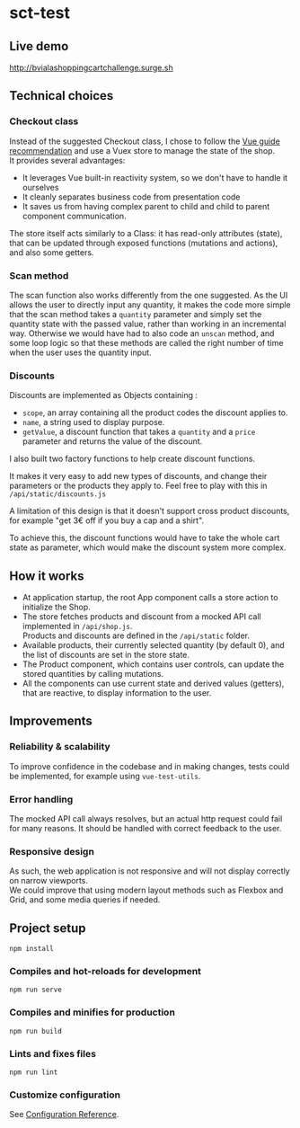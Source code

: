 # sct-test

## Live demo

http://bvialashoppingcartchallenge.surge.sh

## Technical choices

### Checkout class
Instead of the suggested Checkout class, I chose to follow the [Vue guide recommendation](https://vuejs.org/v2/guide/state-management.html) and use a Vuex store to manage the state of the shop.  
It provides several advantages:  
* It leverages Vue built-in reactivity system, so we don't have to handle it ourselves
* It cleanly separates business code from presentation code
* It saves us from having complex parent to child and child to parent component communication.

The store itself acts similarly to a Class: it has read-only attributes (state), that can be updated through exposed functions (mutations and actions), and also some getters.

### Scan method
The scan function also works differently from the one suggested.
As the UI allows the user to directly input any quantity, it makes the code more simple that the scan method takes a `quantity` parameter and simply set the quantity state with the passed value, rather than working in an incremental way.
Otherwise we would have had to also code an `unscan` method, and some loop logic so that these methods are called the right number of time when the user uses the quantity input.

### Discounts

Discounts are implemented as Objects containing : 
* `scope`,  an array containing all the product codes the discount applies to.
* `name`, a string used to display purpose.
* `getValue`, a discount function that takes a `quantity` and a `price` parameter and returns the value of the discount.


I also built two factory functions to help create discount functions.

It makes it very easy to add new types of discounts, and change their parameters or the products they apply to.
Feel free to play with this in `/api/static/discounts.js`

A limitation of this design is that it doesn't support cross product discounts, for example "get 3€ off if you buy a cap and a shirt".

To achieve this, the discount functions would have to take the whole cart state as parameter, which would make the discount system more complex.

## How it works

* At application startup, the root App component calls a store action to initialize the Shop.  
* The store fetches products and discount from a mocked API call implemented in `/api/shop.js`.  
Products and discounts are defined in the `/api/static` folder.
* Available products, their currently selected quantity (by default 0), and the list of discounts are set in the store state.
* The Product component, which contains user controls, can update the stored quantities by calling mutations.
* All the components can use current state and derived values (getters), that are reactive, to display information to the user.

## Improvements

### Reliability & scalability
To improve confidence in the codebase and in making changes, tests could be implemented, for example using `vue-test-utils`.  

### Error handling
The mocked API call always resolves, but an actual http request could fail for many reasons. It should be handled with correct feedback to the user.

### Responsive design

As such, the web application is not responsive and will not display correctly on narrow viewports.  
We could improve that using modern layout methods such as Flexbox and Grid, and some media queries if needed.

## Project setup
```
npm install
```

### Compiles and hot-reloads for development
```
npm run serve
```

### Compiles and minifies for production
```
npm run build
```

### Lints and fixes files
```
npm run lint
```

### Customize configuration
See [Configuration Reference](https://cli.vuejs.org/config/).
